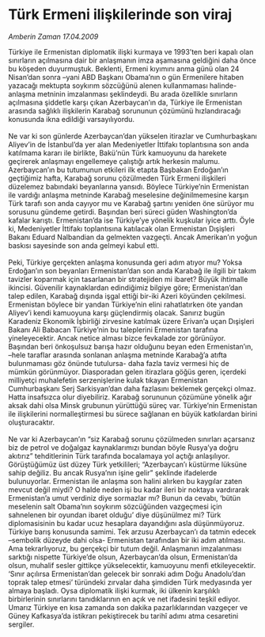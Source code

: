 # Türk Ermeni ilişkilerinde son viraj

*Amberin Zaman 17.04.2009*

<div class="taraf_structure_2col_1zq">
<div class="margen_n">



 <p>Türkiye ile Ermenistan diplomatik ilişki kurmaya ve 1993’ten beri kapalı olan sınırların açılmasına dair bir anlaşmanın imza aşamasına geldiğini daha önce bu köşeden duyurmuştuk. Beklenti, Ermeni kıyımını anma günü olan 24 Nisan’dan sonra –yani ABD Başkanı Obama’nın o gün Ermenilere hitaben yazacağı mektupta soykırım sözcüğünü alenen kullanmaması halinde- anlaşma metninin imzalanması şeklindeydi. Bu arada özellikle sınırların açılmasına şiddetle karşı çıkan Azerbaycan’ın da, Türkiye ile Ermenistan arasında sağlıklı ilişkilerin Karabağ sorununun çözümünü hızlandıracağı konusunda ikna edildiği varsayılıyordu. <br/><br/>Ne var ki son günlerde Azerbaycan’dan yükselen itirazlar ve Cumhurbaşkanı Aliyev’in de İstanbul’da yer alan Medeniyetler İttifakı toplantısına son anda katılmama kararı ile birlikte, Bakü’nün Türk kamuoyunu da harekete geçirerek anlaşmayı engellemeye çalıştığı artık herkesin malumu. Azerbaycan’ın bu tutumunun etkileri ilk etapta Başbakan Erdoğan’ın geçtiğimiz hafta, Karabağ sorunu çözülmeden Türk Ermeni ilişkileri düzelemez babındaki beyanlarına yansıdı. Böylece Türkiye’nin Ermenistan ile vardığı anlaşma metninde Karabağ meselesine değinilmemesine karşın Türk tarafı son anda cayıyor mu ve Karabağ şartını yeniden öne sürüyor mu sorusunu gündeme getirdi. Başından beri süreci güden Washington’da kafalar karıştı. Ermenistan’da ise Türkiye’ye yönelik kuşkular iyice arttı. Öyle ki, Medeniyetler İttifakı toplantısına katılacak olan Ermenistan Dışişleri Bakanı Eduard Nalbandian da gelmekten vazgeçti. Ancak Amerikan’ın yoğun baskısı sayesinde son anda gelmeyi kabul etti. <br/><br/>Peki, Türkiye gerçekten anlaşma konusunda geri adım atıyor mu? Yoksa Erdoğan’ın son beyanları Ermenistan’dan son anda Karabağ ile ilgili bir takım tavizler koparmak için tasarlanan bir stratejiden mi ibaret? Büyük ihtimalle ikincisi. Güvenilir kaynaklardan edindiğimiz bilgiye göre; Ermenistan’dan talep edilen, Karabağ dışında işgal ettiği bir-iki Azeri köyünden çekilmesi. Ermenistan böylece bir yandan Türkiye’nin elini rahatlatırken öte yandan Aliyev’i kendi kamuoyuna karşı güçlendirmiş olacak. Sanırız bugün Karadeniz Ekonomik İşbirliği zirvesine katılmak üzere Erivan’a uçan Dışişleri Bakanı Ali Babacan Türkiye’nin bu taleplerini Ermenistan tarafına yineleyecektir. Ancak netice alması bizce fevkalade zor görünüyor. Başından beri önkoşulsuz barışa hazır olduğunu beyan eden Ermenistan’ın, –hele taraflar arasında sonlanan anlaşma metninde Karabağ’a atıfta bulunmaması göz önünde tutulursa- daha fazla taviz vermesi hiç de mümkün görünmüyor. Diasporadan gelen itirazlara göğüs geren, içerdeki milliyetçi muhalefetin serzenişlerine kulak tıkayan Ermenistan Cumhurbaşkanı Serj Sarkisyan’dan daha fazlasını beklemek gerçekçi olmaz. Hatta insafsızca olur diyebiliriz. Karabağ sorununun çözümüne yönelik ağır aksak dahi olsa Minsk grubunun yürüttüğü süreç var. Türkiye’nin Ermenistan ile ilişkilerini normalleştirmesi bu sürece sağlanan en büyük katkılardan birini oluşturacaktır. <br/><br/>Ne var ki Azerbaycan’ın “siz Karabağ sorunu çözülmeden sınırları açarsanız biz de petrol ve doğalgaz kaynaklarımızı bundan böyle Rusya’ya doğru akıtırız” tehditlerinin Türk tarafında bocalamaya yol açtığı anlaşılıyor. Görüştüğümüz üst düzey Türk yetkilileri; “Azerbaycan’ı küstürme lüksüne sahip değiliz. Bu ancak Rusya’nın işine gelir” şeklinde ifadelerde bulunuyorlar. Ermenistan ile anlaşma son halini alırken bu kaygılar zaten mevcut değil miydi? O halde neden işi bu kadar ileri bir noktaya vardırarak Ermenistan’a umut verdiniz diye sormazlar mı? Bunun da cevabı, ‘bütün meselenin salt Obama’nın soykırım sözcüğünden vazgeçmesi için sahnelenen bir oyundan ibaret olduğu’ diye düşünülmez mi? Türk diplomasisinin bu kadar ucuz hesaplara dayandığını asla düşünmüyoruz. Türkiye barış konusunda samimi. Tek arzusu Azerbaycan’ı da tatmin edecek –sembolik düzeyde dahi olsa- Ermenistan tarafından bir iki adım atılması. Ama tekrarlıyoruz, bu gerçekçi bir tutum değil. Anlaşmanın imzalanması sarktığı nispette Türkiye’de olsun, Azerbaycan’da olsun, Ermenistan’da olsun, muhalif sesler gittikçe yükselecektir, kamuoyunu menfi etkileyecektir. ‘Sınır açılırsa Ermenistan’dan gelecek bir sonraki adım Doğu Anadolu’dan toprak talep etmesi’ türündeki zırvalar daha şimdiden Türk medyasında yer almaya başladı. Oysa diplomatik ilişki kurmak, iki ülkenin karşılıklı birbirlerinin sınırlarını tanıdıklarının en açık ve net ifadesini teşkil ediyor. Umarız Türkiye en kısa zamanda son dakika pazarlıklarından vazgeçer ve Güney Kafkasya’da istikrarı pekiştirecek bu tarihî adımı atma cesaretini sergiler.</p>
<br/>
<br/>
<br/>



<br/>


<div id="taraf_not">
</div>

</div>


</div>
